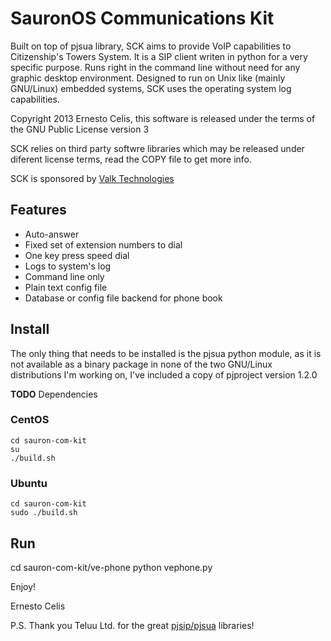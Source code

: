 SauronOS Communications Kit
===========================

Built on top of pjsua library, SCK aims to provide VoIP capabilities to
Citizenship's Towers System. It is a SIP client writen in python for a
very specific purpose. Runs right in the command line without need for
any graphic desktop environment. Designed to run on Unix like (mainly
GNU/Linux) embedded systems, SCK uses the operating system log
capabilities.

Copyright 2013 Ernesto Celis, this software is released under the terms
of the GNU Public License version 3

SCK relies on third party softwre libraries which may be released under
diferent license terms, read the COPY file to get more info.

SCK is sponsored by [Valk Technologies](http://valktechnologies.com/)

Features
--------

* Auto-answer
* Fixed set of extension numbers to dial
* One key press speed dial
* Logs to system's log
* Command line only
* Plain text config file
* Database or config file backend for phone book


Install
-------

The only thing that needs to be installed is the pjsua python module, as it is not available as a binary package in none of the two GNU/Linux distributions I'm working on, I've included a copy of pjproject version 1.2.0

**TODO** Dependencies

### CentOS 

    cd sauron-com-kit
    su
    ./build.sh


### Ubuntu

    cd sauron-com-kit
    sudo ./build.sh


Run
---

   cd sauron-com-kit/ve-phone
   python vephone.py


Enjoy!

Ernesto Celis

P.S. Thank you Teluu Ltd. for the great [pjsip/pjsua](http://www.pjsip.org/) libraries!
